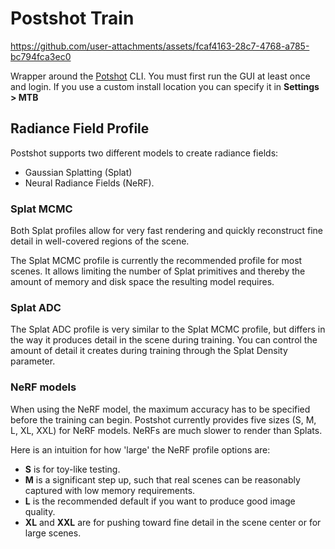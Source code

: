 # Postshot Train

https://github.com/user-attachments/assets/fcaf4163-28c7-4768-a785-bc794fca3ec0


Wrapper around the [Potshot](https://www.jawset.com/) CLI. 
You must first run the GUI at least once and login.
If you use a custom install location you can specify it in **Settings > MTB**



## Radiance Field Profile

Postshot supports two different models to create radiance fields:
- Gaussian Splatting (Splat)
- Neural Radiance Fields (NeRF).

### Splat MCMC

Both Splat profiles allow for very fast rendering and quickly reconstruct fine detail in well-covered regions of the scene.

The Splat MCMC profile is currently the recommended profile for most scenes. It allows limiting the number of Splat primitives and thereby the amount of memory and disk space the resulting model requires.

### Splat ADC

The Splat ADC profile is very similar to the Splat MCMC profile, but differs in the way it produces detail in the scene during training. You can control the amount of detail it creates during training through the Splat Density parameter.

### NeRF models

When using the NeRF model, the maximum accuracy has to be specified before the training can begin. Postshot currently provides five sizes (S, M, L, XL, XXL) for NeRF models. NeRFs are much slower to render than Splats.

Here is an intuition for how 'large' the NeRF profile options are:
- **S** is for toy-like testing.
- **M** is a significant step up, such that real scenes can be reasonably captured with low memory requirements.
- **L** is the recommended default if you want to produce good image quality.
- **XL** and **XXL** are for pushing toward fine detail in the scene center or for large scenes.
